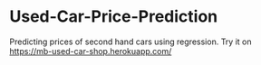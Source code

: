 # Used-Car-Price-Prediction
Predicting prices of second hand cars using regression. Try it on https://mb-used-car-shop.herokuapp.com/
